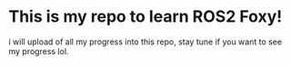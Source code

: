 # This is my repo to learn ROS2 Foxy!

i will upload of all my progress into this repo, stay tune if you want to see my progress lol.
